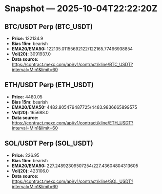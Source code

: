 # Snapshot — 2025-10-04T22:22:20Z

## BTC/USDT Perp (BTC_USDT)
- **Price:** 122134.9
- **Bias 15m:** bearish
- **EMA20/EMA50:** 122135.01155692122/122165.77466938854
- **Vol(20):** 3091937.0
- **Data source:** https://contract.mexc.com/api/v1/contract/kline/BTC_USDT?interval=Min1&limit=60

## ETH/USDT Perp (ETH_USDT)
- **Price:** 4480.05
- **Bias 15m:** bearish
- **EMA20/EMA50:** 4482.805479487725/4483.9836665899575
- **Vol(20):** 165688.0
- **Data source:** https://contract.mexc.com/api/v1/contract/kline/ETH_USDT?interval=Min1&limit=60

## SOL/USDT Perp (SOL_USDT)
- **Price:** 226.95
- **Bias 15m:** bearish
- **EMA20/EMA50:** 227.24892309507254/227.43604804313605
- **Vol(20):** 423106.0
- **Data source:** https://contract.mexc.com/api/v1/contract/kline/SOL_USDT?interval=Min1&limit=60
